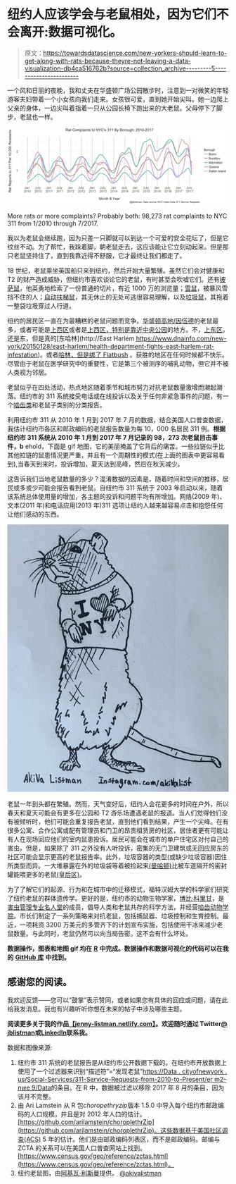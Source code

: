 # 纽约人应该学会与老鼠相处，因为它们不会离开:数据可视化。

> 原文：<https://towardsdatascience.com/new-yorkers-should-learn-to-get-along-with-rats-because-theyre-not-leaving-a-data-visualization-db4ca516762b?source=collection_archive---------5----------------------->

一个风和日丽的夜晚，我和丈夫在华盛顿广场公园散步时，注意到一对微笑的年轻游客夫妇带着一个小女孩向我们走来。女孩很可爱，直到她开始尖叫。她一边爬上父亲的身体，一边尖叫着指着一只从公园长椅下跑出来的大老鼠。父母停下了脚步，老鼠也一样。

![](img/ca57c8291c9772636fb66c06f5f1c4c7.png)

More rats or more complaints? Probably both: 98,273 rat complaints to NYC 311 from 1/2010 through 7/2017.

我以为老鼠会继续跑，因为只差一只脚就可以到达一个可爱的安全花坛了，但是它纹丝不动。为了帮忙，我跺着脚，朝老鼠走去，这应该能让它立刻动起来。但是那只老鼠坚持住了，直到我靠近得不舒服，它才最终让我们都走了。

18 世纪，老鼠乘坐英国船只来到纽约，然后开始大量繁殖。虽然它们会对健康和 T2 的财产造成威胁，但纽约市喜欢谈论它的老鼠，有时甚至会吹嘘它们。还有[披萨鼠](https://www.youtube.com/watch?v=UPXUG8q4jKU)，他英勇地检索了一份普通的切片，有近 1000 万的浏览量；[雪鼠](http://nypost.com/2016/01/25/snow-rat-is-nycs-new-rodent-hero/)，被暴风雪挡不住的人；[自动扶梯鼠](http://nypost.com/2016/12/19/rodent-on-escalator-perfectly-sums-up-rush-hour-rat-race/)，其无休止的无处可逃很容易理解，以及[垃圾鼠](http://nypost.com/2017/06/20/rat-caught-dragging-trash-bag-across-sidewalk/)，其拖着一整袋垃圾穿过人行道。

纽约的居民区一直在为最糟糕的老鼠问题而竞争。[华盛顿高地/因伍德](http://www.nydailynews.com/new-york/manhattan/rats-run-droves-washington-heights-inwood-highest-infestation-rate-manhattan-article-1.1055420)的老鼠最多，或者可能是[上西区](http://gothamist.com/2014/09/06/upper_west_side_rats.php)或者是[上西区，特别是靠近中央公园](http://nypost.com/2014/08/30/aww-rats-residents-near-central-park-complain-about-rodents/)的地方。不，[上东区](http://nypost.com/2014/02/18/half-of-upper-east-side-restaurants-are-rat-infested-study/)。还是东，但是真的[东哈林](http://East Harlem https://www.dnainfo.com/new-york/20150128/east-harlem/health-department-fights-east-harlem-rat-infestation)。或者[哈林，但是绑了 Flatbush](http://www.amny.com/news/nyc-rat-complaints-up-most-reports-in-flatbush-harlem-1.12085819) 。获胜的地区在任何时候都不快乐。尽管由于老鼠在医学研究中的重要性，它是第三个被测序的哺乳动物，但它并不被人类视为邻居。

老鼠似乎在四处活动，热点地区随着季节和城市努力对抗老鼠数量激增而潮起潮落。纽约市的 311 系统接受电话或在线投诉以及关于任何非紧急事件的问题，有一个[啮齿类](http://www1.nyc.gov/nyc-resources/service/2374/rodent-complaint)和老鼠子类别的分类报告。

利用纽约市 311 从 2010 年 1 月到 2017 年 7 月的数据，结合美国人口普查数据，我估计纽约市各区和邮政编码的老鼠报告数量为每 10，000 名居民 311 例。**根据纽约市 311 系统从 2010 年 1 月到 2017 年 7 月记录的 98，273 次老鼠目击事件，b** ehold，下面是 gif 地图，它的美丽掩盖了它背后的痛苦。一些拉链似乎比其他拉链的鼠患情况更严重，并且有一个周期性的模式(在上面的图表中更容易看到),当春天到来时，投诉增加，夏天达到高峰，然后在秋天减少。

这告诉我们当地老鼠数量的多少？混淆数据的因素是，随着时间和空间的推移，居民或多或少可能会报告看到老鼠。自纽约市 311 系统于 2003 年启动以来，随着该系统总体使用量的增加，各主题的投诉和问题平均有所增加。网络(2009 年)、文本(2011 年)和电话应用(2013 年)311 选项让纽约人越来越容易点击和抱怨任何让他们感动的东西。

![](img/b751da4046a0d355e9971512b6c94685.png)

老鼠一年到头都在繁殖。然而，天气变好后，纽约人会花更多的时间在户外，所以春天和夏天可能会有更多在公园和 T2 游乐场遭遇老鼠的报道。当人们觉得他们没有被倾听时，他们可能会重复报告老鼠，直到他们看到结果，产生一个尖峰。在有很多公寓、合作公寓或配有管理员和门卫的昂贵租赁房的社区，居住者更有可能让有人在现场回应他们的室内鼠患投诉。居民可能会在城市的单户住宅区对付自己的害虫。但是，如果除了 311 之外没有人听投诉，密集的无门卫建筑或无回应房东的社区可能会显示更高的老鼠报告率。此外，垃圾容器的类型(或缺少垃圾容器)因住所类型而异。一大堆暴露在外的垃圾袋等着被捡起来[(曼哈顿)](http://www.downtownexpress.com/2016/08/16/talking-trash-downtowners-demand-city-kick-residential-garbage-off-the-curb/)比被车道隔开的密封罐能喂更多的老鼠[(皇后区)](https://www.google.com/maps/@40.7408813,-73.7086681,3a,75y,329.16h,89.81t/data=!3m6!1e1!3m4!1skgQ-QpF43rJpsvbBh0Ihmg!2e0!7i13312!8i6656)。

为了了解它们的起源、行为和在城市中的迁移模式，福特汉姆大学的科学家们研究了纽约老鼠的群体遗传学。更好的是，纽约市的动物生物学家，[博比·科里甘](https://twitter.com/rodentologist?lang=en)，是[害虫管理专业名人堂](https://pmphalloffame.net/inductees/class-of-2008/robert-corrigan/)的成员，倡导人类和老鼠共存的科学方法，并经营[啮齿动物学院](http://www1.nyc.gov/site/doh/health/health-topics/rodent-academy.page)。市长们制定了一系列策略来对抗老鼠，包括捕鼠器、垃圾控制和生育控制。最近，一项耗资 3200 万美元的多管齐下的计划宣布实施，包括使用干冰来减少老鼠数量。与此同时，老鼠仍然可以向当局告密。这不会有什么坏处。

**数据操作，图表和地图 gif 均在** [**R**](https://www.r-project.org) **中完成。数据操作和数据可视化的代码可以在我的** [**GitHub 库**](https://github.com/JListman/NYC_311_animated_map) **中找到。**

## 感谢您的阅读。

我欢迎反馈——您可以“鼓掌”表示赞同，或者如果您有具体的回应或问题，请在此给我发消息。我也有兴趣听听你想在未来的帖子中涉及哪些主题。

**阅读更多关于我的作品**[**【jenny-listman.netlify.com】**](https://jenny-listman.netlify.com)**。欢迎随时通过 Twitter**[**@ jblistman**](https://twitter.com/jblistman)**或**[**LinkedIn**](https://www.linkedin.com/in/jenniferlistman/)**联系我。**

数据和图像来源:

1.  纽约市 311 系统的老鼠报告是从纽约市公开数据下载的。在纽约市开放数据上使用了一个过滤器来识别“描述符”=“发现老鼠”[https://Data . cityofnewyork . us/Social-Services/311-Service-Requests-from-2010-to-Present/er m2-nwe 9/Data](https://data.cityofnewyork.us/Social-Services/311-Service-Requests-from-2010-to-Present/erm2-nwe9/data)的条目。在 R 中，数据被过滤以移除 2017 年 8 月的条目，因为该月不完整。
2.  由 Ari Lamstein 从 R 包*choropethryzip*版本 1.5.0 中导入每个纽约市邮政编码的人口规模，并且是对 2012 年人口的估计。[https://github.com/arilamstein/choroplethrZip](https://github.com/arilamstein/choroplethrZip)。这些数据基于美国社区调查(ACS) 5 年的估计。他们是由邮政编码列表区，而不是邮政编码。邮编与 ZCTA 的关系可以在美国人口普查网站上找到。[https://www.census.gov/geo/reference/zctas.html](https://www.census.gov/geo/reference/zctas.html)。
3.  纽约老鼠图，由[阿基瓦·利斯曼](https://www.akivalistmanart.com)提供。 [@akivalistman](https://www.instagram.com/akivalistman/)